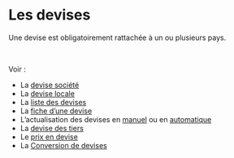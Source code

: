 # Les devises



Une devise est obligatoirement rattachée à un ou plusieurs pays.


 


Voir :


* La [devise société](../3/DeviseSociete.md)
* La [devise locale](../3/DeviseLocale.md)
* La [liste des devises](../1/ListeDevises.md)
* La [fiche d’une devise](../2/Devise.md)
* L’actualisation des devises en [manuel](../6/ActualisationManuelleCoursDevises.md) ou en [automatique](../6/ActualisationLigneCoursDevises.md)
* La [devise des tiers](DeviseTiers.md)
* Le [prix en devise](PrixDevise.md)
* La [Conversion de devises](ConversionDevise.md)


